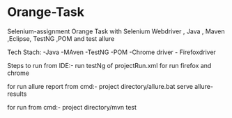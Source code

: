 # Orange-Task
Selenium-assignment
Orange Task  with Selenium Webdriver , Java , Maven ,Eclipse, TestNG ,POM and test allure 

Tech Stach:
-Java -MAven -TestNG -POM -Chrome driver - Firefoxdriver

Steps to run from IDE:-
 run testNg of  projectRun.xml for run firefox and chrome

for run allure report from cmd:-
project directory/allure.bat serve allure-results

for run from cmd:-
project directory/mvn test
